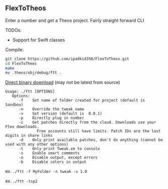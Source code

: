 ## FlexToTheos 

Enter a number and get a Theos project. Fairly straight forward CLI

TODOs: 
 - Support for Swift classes 

Compile:
```bash
git clone https://github.com/ipadkid358/FlexToTheos.git
cd FlexToTheos
make
mv .theos/obj/debug/ftt .
```

[Direct binary download](https://ipadkid358.github.io/scripts/ftt) (may not be latest from source) 

```
Usage: ./ftt [OPTIONS]
   Options:
      -f    Set name of folder created for project (default is Sandbox)
      -n    Override the tweak name
      -v    Set version (default is  0.0.1)
      -p    Directly plug in number
      -c    Get patches directly from the cloud. Downloads use your Flex downloads.
              Free accounts still have limits. Patch IDs are the last digits in share links
      -d    Only print available patches, don't do anything (cannot be used with any other options)
      -t    Only print Tweak.xm to console
      -s    Enable smart comments
      -o    Disable output, except errors
      -b    Disable colors in output
```
ex. `./ftt -f MyFolder -n tweak -v 1.0` 

ex. `./ftt -tsp2`

